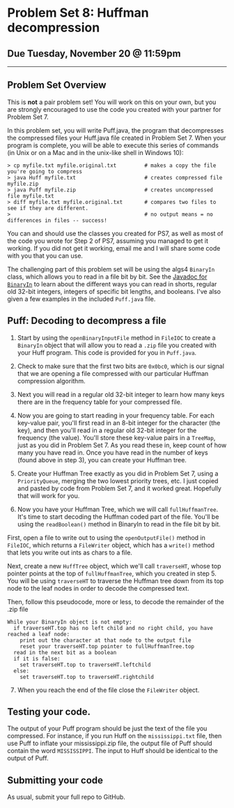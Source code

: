 # Problem Set 8: Huffman decompression

## Due Tuesday, November 20 @ 11:59pm

---

## Problem Set Overview

This is **not** a pair problem set! You will work on this on your own, but you are strongly encouraged to use the code you created with your partner for Problem Set 7.

In this problem set, you will write Puff.java, the program that decompresses the compressed files your Huff.java file created in Problem Set 7. When your program is complete, you will be able to execute this series of commands (in Unix or on a Mac and in the unix-like shell in Windows 10):

```
> cp myfile.txt myfile.original.txt         # makes a copy the file you're going to compress
> java Huff myfile.txt                      # creates compressed file myfile.zip
> java Puff myfile.zip                      # creates uncompressed file myfile.txt
> diff myfile.txt myfile.original.txt       # compares two files to see if they are different.
>                                           # no output means = no differences in files -- success!
```

You can and should use the classes you created for PS7, as well as most of the code you wrote for Step 2 of PS7, assuming you managed to get it working. If you did not get it working, email me and I will share some code with you that you can use.

The challenging part of this problem set will be using the algs4 `BinaryIn` class, which allows you to read in a file bit by bit. See the [Javadoc for `BinaryIn`](https://algs4.cs.princeton.edu/code/javadoc/edu/princeton/cs/algs4/BinaryIn.html) to learn about the different ways you can read in shorts, regular old 32-bit integers, integers of specific bit lengths, and booleans. I've also given a few examples in the included `Puff.java` file.

## Puff: Decoding to decompress a file

1. Start by using the `openBinaryInputFile` method in `FileIOC` to create a `BinaryIn` object that will allow you to read a `.zip` file you created with your Huff program. This code is provided for you in `Puff.java`.

2. Check to make sure that the first two bits are `0x0bc0`, which is our signal that we are opening a file compressed with our particular Huffman compression algorithm.

3. Next you will read in a regular old 32-bit integer to learn how many keys there are in the frequency table for your compressed file. 

4. Now you are going to start reading in your frequency table. For each key-value pair, you'll first read in an 8-bit integer for the character (the key), and then you'll read in a regular old 32-bit integer for the frequency (the value). You'll store these key-value pairs in a `TreeMap`, just as you did in Problem Set 7. As you read these in, keep count of how many you have read in. Once you have read in the number of keys (found above in step 3), you can create your Huffman tree.

5. Create your Huffman Tree exactly as you did in Problem Set 7, using a `PriorityQueue`, merging the two lowest priority trees, etc. I just copied and pasted by code from Problem Set 7, and it worked great. Hopefully that will work for you.

6. Now you have your Huffman Tree, which we will call `fullHuffmanTree`. It's time to start decoding the Huffman coded part of the file. You'll be using the `readBoolean()` method in BinaryIn to read in the file bit by bit. 

First, open a file to write out to using the `openOutputFile()` method in `FileIOC`, which returns a `FileWriter` object, which has a `write()` method that lets you write out ints as chars to a file.

Next, create a new `HuffTree` object, which we'll call `traverseHT`, whose top pointer points at the top of `fullHuffmanTree`, which you created in step 5. You will be using `traverseHT` to traverse the Huffman tree down from its top node to the leaf nodes in order to decode the compressed text. 

Then, follow this pseudocode, more or less, to decode the remainder of the .zip file

```
While your BinaryIn object is not empty: 
  if traverseHT.top has no left child and no right child, you have reached a leaf node:
    print out the character at that node to the output file
    reset your traverseHT.top pointer to fullHuffmanTree.top
  read in the next bit as a boolean
  if it is false:
    set traverseHT.top to traverseHT.leftchild
  else:
    set traverseHT.top to traverseHT.rightchild
```
    
7. When you reach the end of the file close the `FileWriter` object.


## Testing your code.
The output of your Puff program should be just the text of the file you compressed. For instance, if you run Huff on the `mississippi.txt` file, then use Puff to inflate your mississippi.zip file, the output file of Puff should contain the word `MISSISSIPPI`. The input to Huff should be identical to the output of Puff.

## Submitting your code
As usual, submit your full repo to GitHub.
